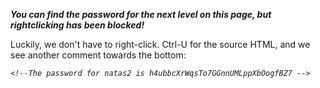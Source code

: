 ***You can find the password for the next level on this page, but rightclicking has been blocked!***  

Luckily, we don't have to right-click. Ctrl-U for the source HTML, and we see another comment towards the bottom:

*`<!--The password for natas2 is h4ubbcXrWqsTo7GGnnUMLppXbOogfBZ7 -->`*  
